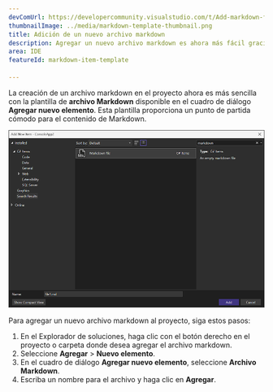 ```yaml
---
devComUrl: https://developercommunity.visualstudio.com/t/Add-markdown-files-to-Add-New-Item-templ/10706908
thumbnailImage: ../media/markdown-template-thumbnail.png
title: Adición de un nuevo archivo markdown
description: Agregar un nuevo archivo markdown es ahora más fácil gracias a la nueva plantilla disponible en el cuadro de diálogo Agregar nuevo elemento.
area: IDE
featureId: markdown-item-template

---
```



La creación de un archivo markdown en el proyecto ahora es más sencilla con la plantilla de **archivo Markdown** disponible en el cuadro de diálogo **Agregar nuevo elemento**. Esta plantilla proporciona un punto de partida cómodo para el contenido de Markdown.

![Plantilla de Markdown](../media/markdown-template.png)

Para agregar un nuevo archivo markdown al proyecto, siga estos pasos:

1. En el Explorador de soluciones, haga clic con el botón derecho en el proyecto o carpeta donde desea agregar el archivo markdown.
2. Seleccione **Agregar** > **Nuevo elemento**.
3. En el cuadro de diálogo **Agregar nuevo elemento**, seleccione **Archivo Markdown**.
4. Escriba un nombre para el archivo y haga clic en **Agregar**.
